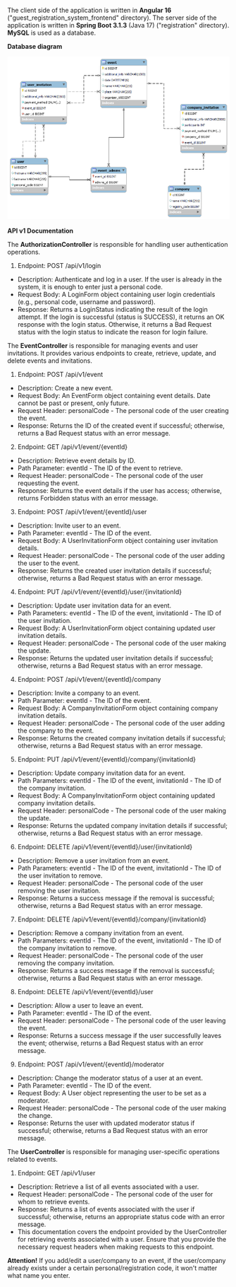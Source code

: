 The client side of the application is written in **Angular 16** ("guest_registration_system_frontend" directory).
The server side of the application is written in **Spring Boot 3.1.3** (Java 17) ("registration" directory).
**MySQL** is used as a database.

**Database diagram**

![alt text](readme_images/db-diagram.png "Database diagram")



**API v1 Documentation**

The **AuthorizationController** is responsible for handling user authentication operations.

1. Endpoint: POST /api/v1/login
- Description: Authenticate and log in a user. If the user is already in the system, it is enough to enter just a personal code.
- Request Body: A LoginForm object containing user login credentials (e.g., personal code, username and password).
- Response: Returns a LoginStatus indicating the result of the login attempt. If the login is successful (status is SUCCESS), it returns an OK response with the login status. Otherwise, it returns a Bad Request status with the login status to indicate the reason for login failure.

The **EventController** is responsible for managing events and user invitations. It provides various endpoints to create, retrieve, update, and delete events and invitations.

1. Endpoint: POST /api/v1/event
- Description: Create a new event.
- Request Body: An EventForm object containing event details. Date cannot be past or present, only future.
- Request Header: personalCode - The personal code of the user creating the event.
- Response: Returns the ID of the created event if successful; otherwise, returns a Bad Request status with an error message.

2. Endpoint: GET /api/v1/event/{eventId}
- Description: Retrieve event details by ID.
- Path Parameter: eventId - The ID of the event to retrieve.
- Request Header: personalCode - The personal code of the user requesting the event.
- Response: Returns the event details if the user has access; otherwise, returns Forbidden status with an error message.

3. Endpoint: POST /api/v1/event/{eventId}/user
- Description: Invite user to an event.
- Path Parameter: eventId - The ID of the event.
- Request Body: A UserInvitationForm object containing user invitation details.
- Request Header: personalCode - The personal code of the user adding the user to the event.
- Response: Returns the created user invitation details if successful; otherwise, returns a Bad Request status with an error message.

4. Endpoint: PUT /api/v1/event/{eventId}/user/{invitationId}

- Description: Update user invitation data for an event.
- Path Parameters: eventId - The ID of the event, invitationId - The ID of the user invitation.
- Request Body: A UserInvitationForm object containing updated user invitation details.
- Request Header: personalCode - The personal code of the user making the update.
- Response: Returns the updated user invitation details if successful; otherwise, returns a Bad Request status with an error message.

4. Endpoint: POST /api/v1/event/{eventId}/company
- Description: Invite a company to an event.
- Path Parameter: eventId - The ID of the event.
- Request Body: A CompanyInvitationForm object containing company invitation details.
- Request Header: personalCode - The personal code of the user adding the company to the event.
- Response: Returns the created company invitation details if successful; otherwise, returns a Bad Request status with an error message.

5. Endpoint: PUT /api/v1/event/{eventId}/company/{invitationId}
- Description: Update company invitation data for an event.
- Path Parameters: eventId - The ID of the event, invitationId - The ID of the company invitation.
- Request Body: A CompanyInvitationForm object containing updated company invitation details.
- Request Header: personalCode - The personal code of the user making the update.
- Response: Returns the updated company invitation details if successful; otherwise, returns a Bad Request status with an error message.

6. Endpoint: DELETE /api/v1/event/{eventId}/user/{invitationId}
- Description: Remove a user invitation from an event.
- Path Parameters: eventId - The ID of the event, invitationId - The ID of the user invitation to remove.
- Request Header: personalCode - The personal code of the user removing the user invitation.
- Response: Returns a success message if the removal is successful; otherwise, returns a Bad Request status with an error message.

7. Endpoint: DELETE /api/v1/event/{eventId}/company/{invitationId}
- Description: Remove a company invitation from an event.
- Path Parameters: eventId - The ID of the event, invitationId - The ID of the company invitation to remove.
- Request Header: personalCode - The personal code of the user removing the company invitation.
- Response: Returns a success message if the removal is successful; otherwise, returns a Bad Request status with an error message.

8. Endpoint: DELETE /api/v1/event/{eventId}/user
- Description: Allow a user to leave an event.
- Path Parameter: eventId - The ID of the event.
- Request Header: personalCode - The personal code of the user leaving the event.
- Response: Returns a success message if the user successfully leaves the event; otherwise, returns a Bad Request status with an error message.

9. Endpoint: POST /api/v1/event/{eventId}/moderator
- Description: Сhange the moderator status of a user at an event.
- Path Parameter: eventId - The ID of the event.
- Request Body: A User object representing the user to be set as a moderator.
- Request Header: personalCode - The personal code of the user making the change.
- Response: Returns the user with updated moderator status if successful; otherwise, returns a Bad Request status with an error message.

The **UserController** is responsible for managing user-specific operations related to events.

1. Endpoint: GET /api/v1/user
- Description: Retrieve a list of all events associated with a user.
- Request Header: personalCode - The personal code of the user for whom to retrieve events.
- Response: Returns a list of events associated with the user if successful; otherwise, returns an appropriate status code with an error message.
- This documentation covers the endpoint provided by the UserController for retrieving events associated with a user. Ensure that you provide the necessary request headers when making requests to this endpoint.

**Attention!** 
If you add/edit a user/company to an event, if the user/company already exists under a certain personal/registration code, it won't matter what name you enter.
